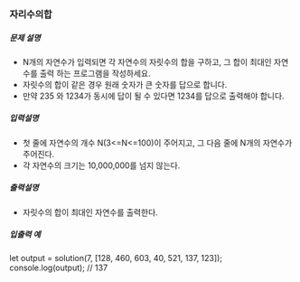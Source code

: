 ### 자리수의합

##### 문제 설명

- N개의 자연수가 입력되면 각 자연수의 자릿수의 합을 구하고, 그 합이 최대인 자연수를 출력 하는 프로그램을 작성하세요.
- 자릿수의 합이 같은 경우 원래 숫자가 큰 숫자를 답으로 합니다.
- 만약 235 와 1234가 동시에 답이 될 수 있다면 1234를 답으로 출력해야 합니다.

##### 입력설명

- 첫 줄에 자연수의 개수 N(3<=N<=100)이 주어지고, 그 다음 줄에 N개의 자연수가 주어진다.
- 각 자연수의 크기는 10,000,000를 넘지 않는다.

##### 출력설명

- 자릿수의 합이 최대인 자연수를 출력한다.

##### 입출력 예

let output = solution(7, [128, 460, 603, 40, 521, 137, 123]);
console.log(output); // 137
